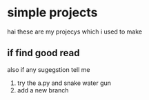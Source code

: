 # simple projects
hai these are my projecys which i used to make 
## if find good read
also if any sugegstion tell me 
1. try the a.py and snake water gun
2. add a new branch